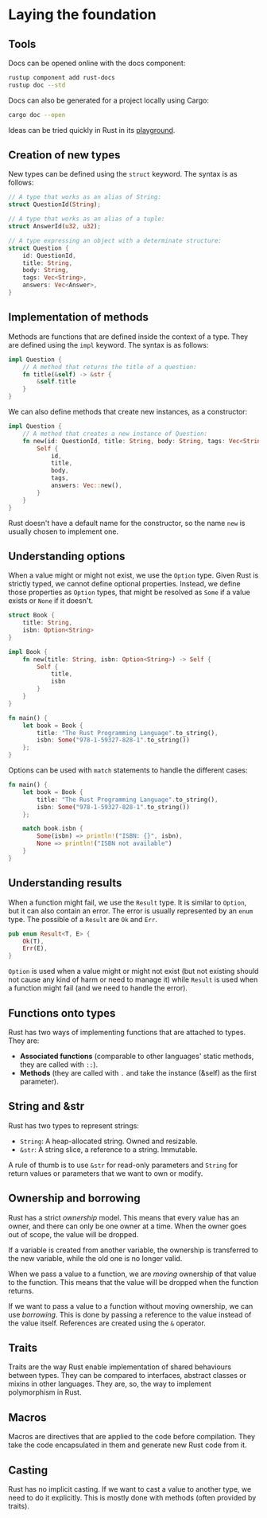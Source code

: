 # Laying the foundation

## Tools

Docs can be opened online with the docs component:

```bash
rustup component add rust-docs
rustup doc --std
```

Docs can also be generated for a project locally using Cargo:

```bash
cargo doc --open
```

Ideas can be tried quickly in Rust in its [playground](https://play.rust-lang.org/).

## Creation of new types

New types can be defined using the  `struct` keyword. The syntax is as follows:

```rust
// A type that works as an alias of String:
struct QuestionId(String);

// A type that works as an alias of a tuple:
struct AnswerId(u32, u32);

// A type expressing an object with a determinate structure:
struct Question {
    id: QuestionId,
    title: String,
    body: String,
    tags: Vec<String>,
    answers: Vec<Answer>,
}
```

## Implementation of methods

Methods are functions that are defined inside the context of a type. They are defined using the `impl` keyword. The
syntax is as follows:

```rust
impl Question {
    // A method that returns the title of a question:
    fn title(&self) -> &str {
        &self.title
    }
}
```

We can also define methods that create new instances, as a constructor:

```rust
impl Question {
    // A method that creates a new instance of Question:
    fn new(id: QuestionId, title: String, body: String, tags: Vec<String>) -> Self {
        Self {
            id,
            title,
            body,
            tags,
            answers: Vec::new(),
        }
    }
}
```

Rust doesn't have a default name for the constructor, so the name `new` is usually chosen to implement one.

## Understanding options

When a value might or might not exist, we use the `Option` type. Given Rust is strictly typed, we cannot define optional
properties. Instead, we define those properties as `Option` types, that might be resolved as `Some` if a value exists
or `None` if it doesn't.

```rust
struct Book {
    title: String,
    isbn: Option<String>
}

impl Book {
    fn new(title: String, isbn: Option<String>) -> Self {
        Self {
            title,
            isbn
        }
    }
}

fn main() {
    let book = Book {
        title: "The Rust Programming Language".to_string(),
        isbn: Some("978-1-59327-828-1".to_string())
    };
}
```

Options can be used with `match` statements to handle the different cases:

```rust
fn main() {
    let book = Book {
        title: "The Rust Programming Language".to_string(),
        isbn: Some("978-1-59327-828-1".to_string())
    };

    match book.isbn {
        Some(isbn) => println!("ISBN: {}", isbn),
        None => println!("ISBN not available")
    }
}
```

## Understanding results

When a function might fail, we use the `Result` type. It is similar to `Option`, but it can also contain an error. The
error is usually represented by an `enum` type. The possible of a `Result` are `Ok` and `Err`.

```rust
pub enum Result<T, E> {
    Ok(T),
    Err(E),
}
```

`Option` is used when a value might or might not exist (but not existing should not cause any kind of harm or need to
manage it) while `Result` is used when a function might fail (and we need to handle the error).

## Functions onto types

Rust has two ways of implementing functions that are attached to types. They are:

- **Associated functions** (comparable to other languages' static methods, they are called with `::`).
- **Methods** (they are called with `.` and take the instance (&self) as the first parameter).

## String and &str

Rust has two types to represent strings:

- `String`: A heap-allocated string. Owned and resizable.
- `&str`: A string slice, a reference to a string. Immutable.

A rule of thumb is to use `&str` for read-only parameters and `String` for return values or parameters that we want to
own or modify.

## Ownership and borrowing

Rust has a strict *ownership* model. This means that every value has an owner, and there can only be one owner at a
time. When the owner goes out of scope, the value will be dropped.

If a variable is created from another variable, the ownership is transferred to the new variable, while the old one is
no longer valid.

When we pass a value to a function, we are *moving* ownership of that value to the function. This means that the value
will be dropped when the function returns.

If we want to pass a value to a function without moving ownership, we can use *borrowing*. This is done by passing a
reference to the value instead of the value itself. References are created using the `&` operator.

## Traits

Traits are the way Rust enable implementation of shared behaviours between types. They can be compared to interfaces,
abstract classes or mixins in other languages. They are, so, the way to implement polymorphism in Rust.

## Macros

Macros are directives that are applied to the code before compilation. They take the code encapsulated in them and
generate new Rust code from it.

## Casting

Rust has no implicit casting. If we want to cast a value to another type, we need to do it explicitly. This is mostly
done with methods (often provided by traits).